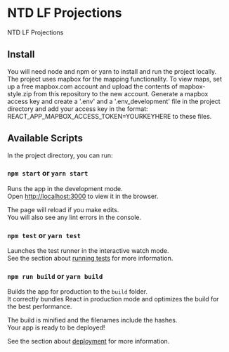 # NTD LF Projections

NTD LF Projections

## Install

You will need node and npm or yarn to install and run the project locally.
The project uses mapbox for the mapping functionality. To view maps, set up a free mapbox.com account and upload the contents of mapbox-style.zip from this repository to the new account. Generate a mapbox access key and create a '.env' and a '.env_development' file in the project directory and add your access key in the format: REACT_APP_MAPBOX_ACCESS_TOKEN=YOURKEYHERE to these files.

## Available Scripts

In the project directory, you can run:

### `npm start` or `yarn start`

Runs the app in the development mode.<br />
Open [http://localhost:3000](http://localhost:3000) to view it in the browser.

The page will reload if you make edits.<br />
You will also see any lint errors in the console.

### `npm test` or `yarn test`

Launches the test runner in the interactive watch mode.<br />
See the section about [running tests](https://facebook.github.io/create-react-app/docs/running-tests) for more information.

### `npm run build` or `yarn build`

Builds the app for production to the `build` folder.<br />
It correctly bundles React in production mode and optimizes the build for the best performance.

The build is minified and the filenames include the hashes.<br />
Your app is ready to be deployed!

See the section about [deployment](https://facebook.github.io/create-react-app/docs/deployment) for more information.
